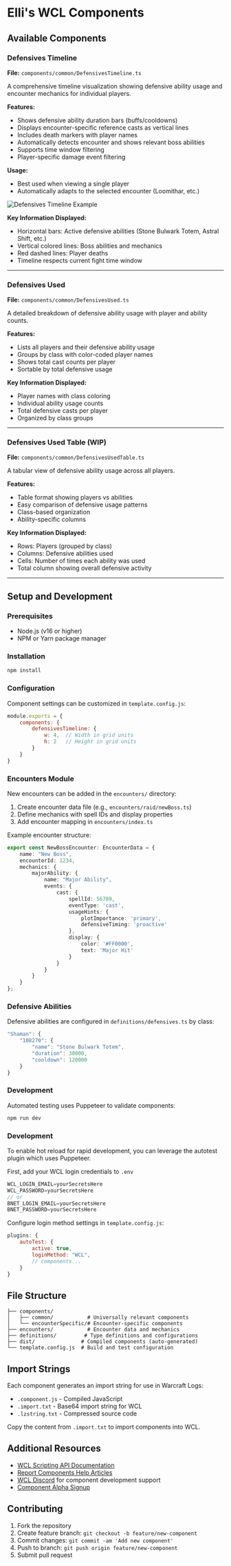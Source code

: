 # Elli's WCL Components

## Available Components

### Defensives Timeline
**File:** `components/common/DefensivesTimeline.ts`

A comprehensive timeline visualization showing defensive ability usage and encounter mechanics for individual players.

**Features:**
- Shows defensive ability duration bars (buffs/cooldowns)
- Displays encounter-specific reference casts as vertical lines
- Includes death markers with player names
- Automatically detects encounter and shows relevant boss abilities
- Supports time window filtering
- Player-specific damage event filtering

**Usage:**
- Best used when viewing a single player
- Automatically adapts to the selected encounter (Loomithar, etc.)

![Defensives Timeline Example](images/defensives-timeline.png)

**Key Information Displayed:**
- Horizontal bars: Active defensive abilities (Stone Bulwark Totem, Astral Shift, etc.)
- Vertical colored lines: Boss abilities and mechanics
- Red dashed lines: Player deaths
- Timeline respects current fight time window

---

### Defensives Used
**File:** `components/common/DefensivesUsed.ts`

A detailed breakdown of defensive ability usage with player and ability counts.

**Features:**
- Lists all players and their defensive ability usage
- Groups by class with color-coded player names
- Shows total cast counts per player
- Sortable by total defensive usage

<!-- ![Defensives Used Example](images/defensives-used.png) -->

**Key Information Displayed:**
- Player names with class coloring
- Individual ability usage counts
- Total defensive casts per player
- Organized by class groups

---

### Defensives Used Table (WIP)
**File:** `components/common/DefensivesUsedTable.ts`

A tabular view of defensive ability usage across all players.

**Features:**
- Table format showing players vs abilities
- Easy comparison of defensive usage patterns
- Class-based organization
- Ability-specific columns

<!-- ![Defensives Used Table Example](images/defensives-used-table.png) -->

**Key Information Displayed:**
- Rows: Players (grouped by class)
- Columns: Defensive abilities used
- Cells: Number of times each ability was used
- Total column showing overall defensive activity

---

## Setup and Development

### Prerequisites
- Node.js (v16 or higher)
- NPM or Yarn package manager

### Installation
```bash
npm install
```

### Configuration
Component settings can be customized in `template.config.js`:

```js
module.exports = {
    components: {
        defensivesTimeline: {
            w: 4,  // Width in grid units
            h: 2   // Height in grid units
        }
    }
}
```

### Encounters Module
New encounters can be added in the `encounters/` directory:

1. Create encounter data file (e.g., `encounters/raid/newBoss.ts`)
2. Define mechanics with spell IDs and display properties
3. Add encounter mapping in `encounters/index.ts`

Example encounter structure:
```typescript
export const NewBossEncounter: EncounterData = {
    name: "New Boss",
    encounterId: 1234,
    mechanics: {
        majorAbility: {
            name: "Major Ability",
            events: {
                cast: {
                    spellId: 56789,
                    eventType: 'cast',
                    usageHints: {
                        plotImportance: 'primary',
                        defensiveTiming: 'proactive'
                    },
                    display: {
                        color: '#FF0000',
                        text: 'Major Hit'
                    }
                }
            }
        }
    }
};
```

### Defensive Abilities
Defensive abilities are configured in `definitions/defensives.ts` by class:

```typescript
"Shaman": {
    "108270": {
        "name": "Stone Bulwark Totem",
        "duration": 30000,
        "cooldown": 120000
    }
}
```

### Development
Automated testing uses Puppeteer to validate components:

```bash
npm run dev
```

### Development
To enable hot reload for rapid development, you can leverage the autotest plugin which uses Puppeteer.

First, add your WCL login credentials to `.env` 
```js
WCL_LOGIN_EMAIL=yourSecretsHere
WCL_PASSWORD=yourSecretsHere
// or
BNET_LOGIN_EMAIL=yourSecretsHere
BNET_PASSWORD=yourSecretsHere
```
Configure login method settings in `template.config.js`:
```js
plugins: {
    autoTest: {
        active: true,
        loginMethod: "WCL",
        // components...
    }
}
```

## File Structure

```
├── components/
│   ├── common/           # Universally relevant components
│   └── encounterSpecific/# Encounter-specific components
├── encounters/           # Encounter data and mechanics
├── definitions/         # Type definitions and configurations
├── dist/               # Compiled components (auto-generated)
└── template.config.js  # Build and test configuration
```

## Import Strings

Each component generates an import string for use in Warcraft Logs:
- `.component.js` - Compiled JavaScript
- `.import.txt` - Base64 import string for WCL
- `.lzstring.txt` - Compressed source code

Copy the content from `.import.txt` to import components into WCL.

## Additional Resources

- [WCL Scripting API Documentation](https://www.warcraftlogs.com/scripting-api-docs/warcraft/modules/RpgLogs.html)
- [Report Components Help Articles](https://articles.warcraftlogs.com/help/what-are-report-components)
- [WCL Discord](https://discord.gg/5ebPJSsy5y) for component development support
- [Component Alpha Signup](https://forms.gle/oFcWCMbgqDK2j2e69)

## Contributing

1. Fork the repository
2. Create feature branch: `git checkout -b feature/new-component`
3. Commit changes: `git commit -am 'Add new component'`
4. Push to branch: `git push origin feature/new-component`
5. Submit pull request
